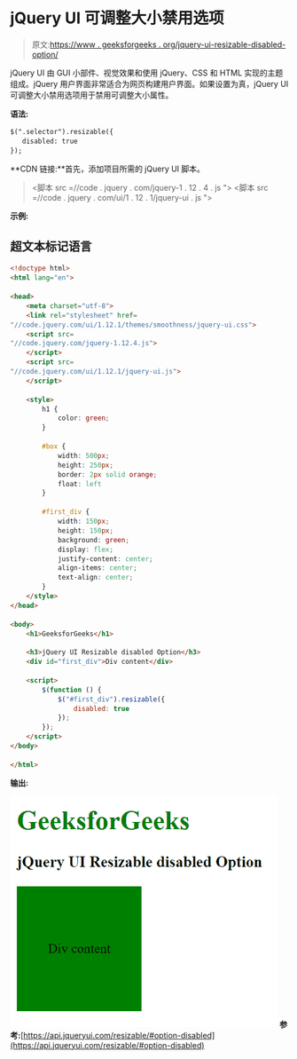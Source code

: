 # jQuery UI 可调整大小禁用选项

> 原文:[https://www . geeksforgeeks . org/jquery-ui-resizable-disabled-option/](https://www.geeksforgeeks.org/jquery-ui-resizable-disabled-option/)

jQuery UI 由 GUI 小部件、视觉效果和使用 jQuery、CSS 和 HTML 实现的主题组成。jQuery 用户界面非常适合为网页构建用户界面。如果设置为真，jQuery UI 可调整大小禁用选项用于禁用可调整大小属性。

**语法:**

```html
$(".selector").resizable({
   disabled: true
});
```

**CDN 链接:**首先，添加项目所需的 jQuery UI 脚本。

> <link rel="”stylesheet”" href="”//code.jquery.com/ui/1.12.1/themes/smoothness/jquery-ui.css”">
> <脚本 src =//code . jquery . com/jquery-1 . 12 . 4 . js "></脚本>
> <脚本 src =//code . jquery . com/ui/1 . 12 . 1/jquery-ui . js "></脚本>

**示例:**

## 超文本标记语言

```html
<!doctype html>
<html lang="en">

<head>
    <meta charset="utf-8">
    <link rel="stylesheet" href=
"//code.jquery.com/ui/1.12.1/themes/smoothness/jquery-ui.css">
    <script src=
"//code.jquery.com/jquery-1.12.4.js">
    </script>
    <script src=
"//code.jquery.com/ui/1.12.1/jquery-ui.js">
    </script>

    <style>
        h1 {
            color: green;
        }

        #box {
            width: 500px;
            height: 250px;
            border: 2px solid orange;
            float: left
        }

        #first_div {
            width: 150px;
            height: 150px;
            background: green;
            display: flex;
            justify-content: center;
            align-items: center;
            text-align: center;
        }
    </style>
</head>

<body>
    <h1>GeeksforGeeks</h1>

    <h3>jQuery UI Resizable disabled Option</h3>
    <div id="first_div">Div content</div>

    <script>
        $(function () {
            $("#first_div").resizable({
                disabled: true
            });
        });
    </script>
</body>

</html>
```

**输出:**

![](img/6f976fe5022ac7c2efd9b0f0f7a4b8ff.png)
**参考:**[https://api.jqueryui.com/resizable/#option-disabled](https://api.jqueryui.com/resizable/#option-disabled)